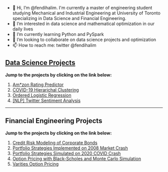 - 👋 Hi, I’m @fendihalim. I'm currently a master of engineering student studying Mechanical and Industrial Engineering at University of Toronto specializing in Data Science and Financial Engineering.
- 👀 I’m interested in data science and mathematical optimization in our daily lives
- 🌱 I’m currently learning Python and PySpark
- 💞️ I’m looking to collaborate on data science projects and optimization
- 📫 How to reach me: twitter @fendihalim

<!---
fendihalim/fendihalim is a ✨ special ✨ repository because its `README.md` (this file) appears on your GitHub profile.
You can click the Preview link to take a look at your changes.
--->

## [Data Science Projects](https://github.com/fendihalim/fendihalim/tree/main/Data%20Science)
**Jump to the projects by clicking on the link below:**
1. [Am*zon Rating Predictor](https://github.com/fendihalim/fendihalim/blob/main/Data%20Science/COVID_Clustering/covid-clustering.ipynb)
2. [COVID-19 Hierarichal Clustering](https://github.com/fendihalim/fendihalim/blob/main/Data%20Science/COVID_Clustering/covid-clustering.ipynb)
3. [Ordered Logistic Regression](https://github.com/fendihalim/fendihalim/blob/main/Data%20Science/ordinal_logistic_regression_survey/ordinal-logistic-regression-survey.ipynb)
4. [[NLP] Twitter Sentiment Analysis](https://github.com/fendihalim/fendihalim/blob/main/Data%20Science/twitter_sentiment_election/twitter-sentiment-election.ipynb)
---
## Financial Engineering Projects
**Jump to the projects by clicking on the link below:**
1. [Credit Risk Modeling of Corporate Bonds](https://github.com/fendihalim/fendihalim/blob/main/Financial%20Engineering/credit-risk-modeling/credit-risk-modeling-and-simulation.ipynb)
2. [Portfolio Strategies Implemented on 2008 Market Crash](https://github.com/fendihalim/fendihalim/blob/main/Financial%20Engineering/financial-optimization-simulation/portfolio-strategies-2008-crash.ipynb)
3. [Portfolio Strategies Simulated on 2020 COVID Crash](https://github.com/fendihalim/fendihalim/blob/main/Financial%20Engineering/financial-optimization-simulation/portfolio-strategies-covid-crash.ipynb)
4. [Option Pricing with Black-Scholes and Monte Carlo Simulation](https://github.com/fendihalim/fendihalim/blob/main/Financial%20Engineering/option-asset-pricing/option-asset-pricing.ipynb)
5. [Varities Option Pricing](https://github.com/fendihalim/fendihalim/blob/main/Financial%20Engineering/option-pricing/option-pricing-report.ipynb)
